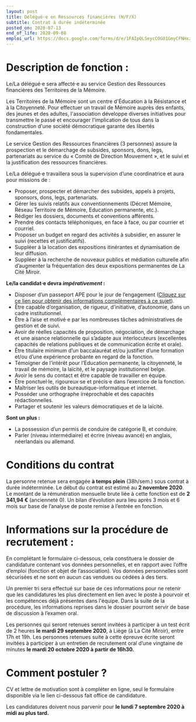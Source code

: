 ```yaml
---
layout: post
title: Délégué·e en Ressources financières (H/F/X)
subtitle: Contrat à durée indéterminée
posted_on: 2020-07-13
end_of_life: 2020-09-08
emploi_url: https://docs.google.com/forms/d/e/1FAIpQLSeycCOG81GmyCFNHxzcsPmtI5Iz8qOeKmmJkN1cWpXt61U0jA/viewform
---
```

# Description de fonction :

Le/La délégué·e sera affecté·e au service Gestion des Ressources financières des Territoires de la Mémoire.

Les Territoires de la Mémoire sont un centre d'Éducation à la Résistance et à la Citoyenneté. Pour effectuer un travail de Mémoire auprès des enfants, des jeunes et des adultes, l'association développe diverses initiatives pour transmettre le passé et encourager l'implication de tous dans la construction d'une société démocratique garante des libertés fondamentales.

Le service Gestion des Ressources financières (3 personnes) assure la prospection et le démarchage de subsides, sponsors, dons, legs, partenariats au service du « Comité de Direction Mouvement », et le suivi et la justification des ressources financières.

Le/La délégué·e travaillera sous la supervision d’une coordinatrice et aura pour missions de :

* Proposer, prospecter et démarcher des subsides, appels à projets, sponsors, dons, legs, partenariats.
* Gérer les suivis relatifs aux conventionnements (Décret Mémoire, Réseau Territoire de Mémoire, Education permanente, etc.).
* Rédiger les dossiers, documents et conventions afférents.
* Prendre des contacts téléphoniques, en face à face, ou par courrier et courriel.
* Proposer un budget en regard des activités à subsidier, en assurer le suivi (recettes et justificatifs).
* Suppléer à la location des expositions itinérantes et dynamisation de leur diffusion.
* Suppléer à la recherche de nouveaux publics et médiation culturelle afin d’augmenter la fréquentation des deux expositions permanentes de La Cité Miroir.

**Le/la candidat·e devra *impérativement* :**

* Disposer d’un passeport APE pour le jour de l’engagement ([Cliquez sur ce lien pour obtenir des informations complémentaires à ce sujet](https://www.leforem.be/particuliers/aides-financieres-aides-promotion-emploi.html)).
* Être capable d’organisation, de rigueur, d’initiative, d’autonomie, dans un cadre institutionnel.
* Être à l’aise et motivé·e par les nombreuses tâches administratives de gestion et de suivi.
* Avoir de réelles capacités de proposition, négociation, de démarchage et une aisance relationnelle qui s’adapte aux interlocuteurs (excellentes capacités de relations publiques et de communication écrite et orale).
* Être titulaire minimum d’un baccalauréat et/ou justifier d’une formation et/ou d’une expérience probante en regard de la fonction.
* Témoigner de l’intérêt pour l’Education permanente, la citoyenneté, le travail de mémoire, la laïcité, et le paysage institutionnel belge.
* Avoir le sens du contact et être capable de travailler en équipe.
* Être ponctuel·le, rigoureux·se et précis·e dans l’exercice de la fonction.
* Maîtriser les outils de bureautique-informatique et internet.
* Posséder une orthographe irréprochable et des capacités rédactionnelles.
* Partager et soutenir les valeurs démocratiques et de la laïcité.

**Sont un plus :**

* La possession d’un permis de conduire de catégorie B, et conduire.
* Parler (niveau intermédiaire) et écrire (niveau avancé) en anglais, néerlandais ou allemand.

# Conditions du contrat

La personne retenue sera engagée **à temps plein** (38h/sem.) sous contrat à durée indéterminée. Le début du contrat est estimé au **2 novembre 2020**. Le montant de la rémunération mensuelle brute liée à cette fonction est de **2 341,94 €** (ancienneté 0). Un bilan d’évolution aura lieu après 3 mois et 6 mois sur base de l’analyse de poste remise à l’entrée en fonction.

# Informations sur la procédure de recrutement :

En complétant le formulaire ci-dessous, cela constituera le dossier de candidature contenant vos données personnelles, et en rapport avec l’offre d’emploi (fonction et objet de l’association). Vos données personnelles sont sécurisées et ne sont en aucun cas vendues ou cédées à des tiers.

Un premier tri sera effectué sur base de ces informations pour ne retenir que les candidatures les plus directement en lien avec le poste à pourvoir et les compétences déjà présentes dans l'équipe. Dans la suite de la procédure, les informations reprises dans le dossier pourront servir de base de discussion à l’examen oral.

Les personnes qui seront retenues seront invitées à participer à un test écrit de 2 heures **le mardi 29 septembre 2020**, à Liège (à La Cité Miroir), entre 17h et 19h.  Les personnes retenues suite à cette épreuve écrite seront invitées à participer à un entretien de recrutement oral d’une vingtaine de minutes **le mardi 20 octobre 2020 à partir de 16h30.**

# Comment postuler ?

CV et lettre de motivation sont à compléter en ligne, seul le formulaire disponible via le lien ci-dessous fait office de candidature.

Les candidatures doivent nous parvenir pour **le lundi 7 septembre 2020 à midi au plus tard.**